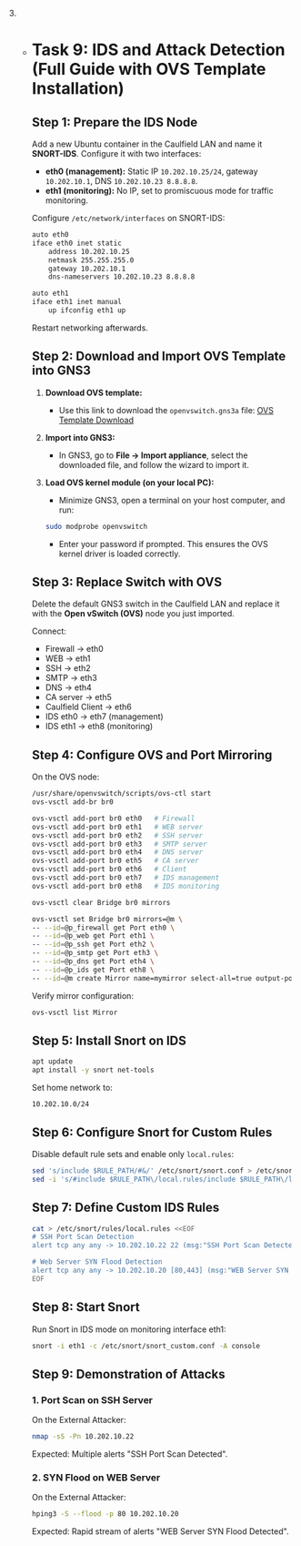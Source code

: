 3. - # Task 9: IDS and Attack Detection (Full Guide with OVS Template Installation)

     ## Step 1: Prepare the IDS Node

     Add a new Ubuntu container in the Caulfield LAN and name it **SNORT-IDS**. Configure it with two interfaces:

     - **eth0 (management):** Static IP `10.202.10.25/24`, gateway `10.202.10.1`, DNS `10.202.10.23 8.8.8.8`.
     - **eth1 (monitoring):** No IP, set to promiscuous mode for traffic monitoring.
   
     Configure `/etc/network/interfaces` on SNORT-IDS:
   
     ```bash
     auto eth0
     iface eth0 inet static
         address 10.202.10.25
         netmask 255.255.255.0
         gateway 10.202.10.1
         dns-nameservers 10.202.10.23 8.8.8.8
     
     auto eth1
     iface eth1 inet manual
         up ifconfig eth1 up
     ```
   
     Restart networking afterwards.
   
     ## Step 2: Download and Import OVS Template into GNS3
   
     1. **Download OVS template:**
   
        - Use this link to download the `openvswitch.gns3a` file:
           [OVS Template Download](https://drive.google.com/file/d/1Nb0yklw2ImdpdxQAAq0T3sDWH9DVJ2zd/view?usp=sharing)
   
     2. **Import into GNS3:**
   
        - In GNS3, go to **File → Import appliance**, select the downloaded file, and follow the wizard to import it.
   
     3. **Load OVS kernel module (on your local PC):**
   
        - Minimize GNS3, open a terminal on your host computer, and run:
   
        ```bash
        sudo modprobe openvswitch
        ```
   
        - Enter your password if prompted. This ensures the OVS kernel driver is loaded correctly.
   
     ## Step 3: Replace Switch with OVS
   
     Delete the default GNS3 switch in the Caulfield LAN and replace it with the **Open vSwitch (OVS)** node you just imported.
   
     Connect:
   
     - Firewall → eth0
     - WEB → eth1
     - SSH → eth2
     - SMTP → eth3
     - DNS → eth4
     - CA server → eth5
     - Caulfield Client → eth6
     - IDS eth0 → eth7 (management)
     - IDS eth1 → eth8 (monitoring)
   
     ## Step 4: Configure OVS and Port Mirroring
   
     On the OVS node:
   
     ```bash
     /usr/share/openvswitch/scripts/ovs-ctl start
     ovs-vsctl add-br br0
     
     ovs-vsctl add-port br0 eth0   # Firewall
     ovs-vsctl add-port br0 eth1   # WEB server
     ovs-vsctl add-port br0 eth2   # SSH server
     ovs-vsctl add-port br0 eth3   # SMTP server
     ovs-vsctl add-port br0 eth4   # DNS server
     ovs-vsctl add-port br0 eth5   # CA server
     ovs-vsctl add-port br0 eth6   # Client
     ovs-vsctl add-port br0 eth7   # IDS management
     ovs-vsctl add-port br0 eth8   # IDS monitoring
     
     ovs-vsctl clear Bridge br0 mirrors
     
     ovs-vsctl set Bridge br0 mirrors=@m \
     -- --id=@p_firewall get Port eth0 \
     -- --id=@p_web get Port eth1 \
     -- --id=@p_ssh get Port eth2 \
     -- --id=@p_smtp get Port eth3 \
     -- --id=@p_dns get Port eth4 \
     -- --id=@p_ids get Port eth8 \
     -- --id=@m create Mirror name=mymirror select-all=true output-port=@p_ids
     ```
   
     Verify mirror configuration:
   
     ```bash
     ovs-vsctl list Mirror
     ```
   
     ## Step 5: Install Snort on IDS
   
     ```bash
     apt update
     apt install -y snort net-tools
     ```
   
     Set home network to:
   
     ```
     10.202.10.0/24
     ```
   
     ## Step 6: Configure Snort for Custom Rules
   
     Disable default rule sets and enable only `local.rules`:
   
     ```bash
     sed 's/include $RULE_PATH/#&/' /etc/snort/snort.conf > /etc/snort/snort_custom.conf
     sed -i 's/#include $RULE_PATH\/local.rules/include $RULE_PATH\/local.rules/' /etc/snort/snort_custom.conf
     ```
   
     ## Step 7: Define Custom IDS Rules
   
     ```bash
     cat > /etc/snort/rules/local.rules <<EOF
     # SSH Port Scan Detection
     alert tcp any any -> 10.202.10.22 22 (msg:"SSH Port Scan Detected"; flags:S; flow:stateless; detection_filter: track by_src, count 5, seconds 60; sid:1000002; rev:1;)
     
     # Web Server SYN Flood Detection
     alert tcp any any -> 10.202.10.20 [80,443] (msg:"WEB Server SYN Flood Detected"; flags:S; flow:stateless; detection_filter: track by_src, count 100, seconds 10; sid:1000003; rev:1;)
     EOF
     ```
   
     ## Step 8: Start Snort
   
     Run Snort in IDS mode on monitoring interface eth1:
   
     ```bash
     snort -i eth1 -c /etc/snort/snort_custom.conf -A console
     ```
   
     ## Step 9: Demonstration of Attacks
   
     ### 1. Port Scan on SSH Server
   
     On the External Attacker:
   
     ```bash
     nmap -sS -Pn 10.202.10.22
     ```
   
     Expected: Multiple alerts "SSH Port Scan Detected".
   
     ### 2. SYN Flood on WEB Server
   
     On the External Attacker:
   
     ```bash
     hping3 -S --flood -p 80 10.202.10.20
     ```
   
     Expected: Rapid stream of alerts "WEB Server SYN Flood Detected".
   